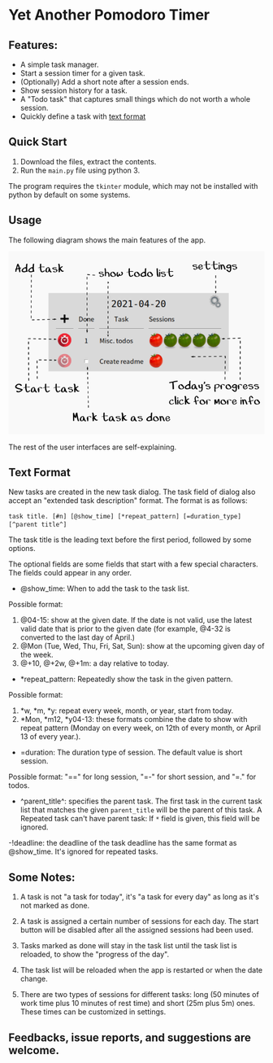 # Yet Another Pomodoro Timer

## Features:

* A simple task manager.
* Start a session timer for a given task.
* (Optionally) Add a short note after a session ends.
* Show session history for a task.
* A "Todo task" that captures small things which do not worth a whole session.
* Quickly define a task with [text format](#text-format)

## Quick Start

1. Download the files, extract the contents.
2. Run the `main.py` file using python 3.

The program requires the `tkinter` module, which may not be installed with python by default on some systems.

## Usage

The following diagram shows the main features of the app.

![main feature](doc.png)

The rest of the user interfaces are self-explaining.

## Text Format<a name="text-format"></a>

New tasks are created in the new task dialog. The task field of dialog also accept an "extended task description" format. The format is as follows:
    
    task title. [#n] [@show_time] [*repeat_pattern] [=duration_type] [^parent title^]
    
The task title is the leading text before the first period, followed by some options.
    
The optional fields are some fields that start with a few special characters. The fields could
appear in any order.

- @show_time: When to add the task to the task list.

Possible format: 
1. @04-15: show at the given date. If the date is not valid, use the latest valid date that is prior
to the given date (for example, @4-32 is converted to the last day of April.)
2. @Mon (Tue, Wed, Thu, Fri, Sat, Sun): show at the upcoming given day of the week.
3. @+10, @+2w, @+1m: a day relative to today.

- *repeat_pattern: Repeatedly show the task in the given pattern.

Possible format:
1. *w, *m, *y: repeat every week, month, or year, start from today.
2. *Mon, *m12, *y04-13: these formats combine the date to show with repeat pattern (Monday on every week,
on 12th of every month, or April 13 of every year.).

- =duration: The duration type of session. The default value is short session.

Possible format:
"==" for long session, "=-" for short session, and "=." for todos.

- ^parent_title^: specifies the parent task. The first task in the current task list that matches the given
`parent_title` will be the parent of this task. A Repeated task can't have parent task: If `*` field
is given, this field will be ignored.

-!deadline: the deadline of the task
deadline has the same format as @show_time. It's ignored for repeated tasks.

## Some Notes:

1. A task is not "a task for today", it's "a task for every day" as long as it's not marked as done. 

2. A task is assigned a certain number of sessions for each day. The start button will be disabled after all the assigned sessions had been used.

3. Tasks marked as done will stay in the task list until the task list is reloaded, to show the "progress of the day".

4. The task list will be reloaded when the app is restarted or when the date change.

5. There are two types of sessions for different tasks: long (50 minutes of work time plus 10 minutes of rest time) and short (25m plus 5m) ones. These times can be customized in settings.

## Feedbacks, issue reports, and suggestions are welcome.
